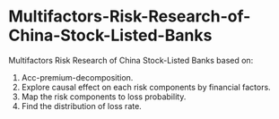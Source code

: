 # Multifactors-Risk-Research-of-China-Stock-Listed-Banks
Multifactors Risk Research of China Stock-Listed Banks based on:
1. Acc-premium-decomposition.
2. Explore causal effect on each risk components by financial factors.
3. Map the risk components to loss probability.
4. Find the distribution of loss rate.
